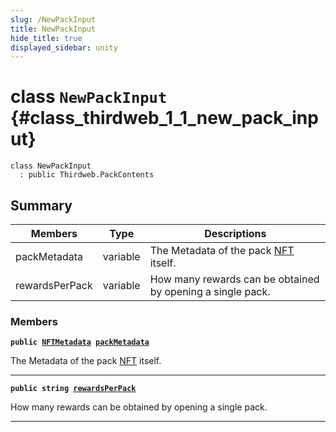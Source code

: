 ```yaml
---
slug: /NewPackInput
title: NewPackInput
hide_title: true
displayed_sidebar: unity
---
```


# class `NewPackInput` {#class_thirdweb_1_1_new_pack_input}

```
class NewPackInput
  : public Thirdweb.PackContents
```

## Summary

| Members        | Type     | Descriptions                                                                        |
| -------------- | -------- | ----------------------------------------------------------------------------------- |
| packMetadata   | variable | The Metadata of the pack [NFT](docs/unity/NFT.md#struct_thirdweb_1_1_n_f_t) itself. |
| rewardsPerPack | variable | How many rewards can be obtained by opening a single pack.                          |

### Members

**`public `[`NFTMetadata`](docs/unity/NFTMetadata.md#struct_thirdweb_1_1_n_f_t_metadata)` `[`packMetadata`](#class_thirdweb_1_1_new_pack_input_1a70dca3812ef8caf50b2ef4aa72034e0a)**

The Metadata of the pack [NFT](docs/unity/NFT.md#struct_thirdweb_1_1_n_f_t) itself.

---

**`public string `[`rewardsPerPack`](#class_thirdweb_1_1_new_pack_input_1a94cafc9c9ce5cd515c627994421d6b3f)**

How many rewards can be obtained by opening a single pack.

---
